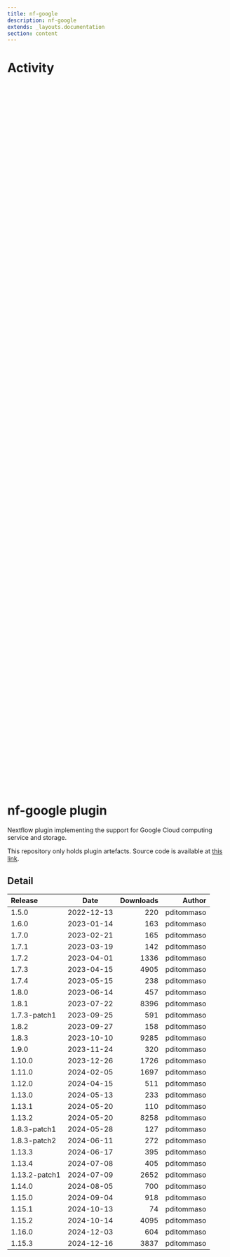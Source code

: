 ```yaml
---
title: nf-google
description: nf-google
extends: _layouts.documentation
section: content
---
```


# Activity

<div style="position: relative; height:40vh; width:80vw">
    <canvas id="releases"></canvas>
</div>
<script type="module" src="docs/nf-google/nf-google.js"></script>

# nf-google plugin 

Nextflow plugin implementing the support for Google Cloud computing service and storage. 

This repository only holds plugin artefacts. Source code is available at [this link](https://github.com/nextflow-io/nextflow/tree/master/plugins/nf-google). 


## Detail

| Release                               | Date | Downloads                        | Author |
| :------------ | :---------: | ------: | -----------: |
 | 1.5.0 | 2022-12-13 | 220 | pditommaso |
 | 1.6.0 | 2023-01-14 | 163 | pditommaso |
 | 1.7.0 | 2023-02-21 | 165 | pditommaso |
 | 1.7.1 | 2023-03-19 | 142 | pditommaso |
 | 1.7.2 | 2023-04-01 | 1336 | pditommaso |
 | 1.7.3 | 2023-04-15 | 4905 | pditommaso |
 | 1.7.4 | 2023-05-15 | 238 | pditommaso |
 | 1.8.0 | 2023-06-14 | 457 | pditommaso |
 | 1.8.1 | 2023-07-22 | 8396 | pditommaso |
 | 1.7.3-patch1 | 2023-09-25 | 591 | pditommaso |
 | 1.8.2 | 2023-09-27 | 158 | pditommaso |
 | 1.8.3 | 2023-10-10 | 9285 | pditommaso |
 | 1.9.0 | 2023-11-24 | 320 | pditommaso |
 | 1.10.0 | 2023-12-26 | 1726 | pditommaso |
 | 1.11.0 | 2024-02-05 | 1697 | pditommaso |
 | 1.12.0 | 2024-04-15 | 511 | pditommaso |
 | 1.13.0 | 2024-05-13 | 233 | pditommaso |
 | 1.13.1 | 2024-05-20 | 110 | pditommaso |
 | 1.13.2 | 2024-05-20 | 8258 | pditommaso |
 | 1.8.3-patch1 | 2024-05-28 | 127 | pditommaso |
 | 1.8.3-patch2 | 2024-06-11 | 272 | pditommaso |
 | 1.13.3 | 2024-06-17 | 395 | pditommaso |
 | 1.13.4 | 2024-07-08 | 405 | pditommaso |
 | 1.13.2-patch1 | 2024-07-09 | 2652 | pditommaso |
 | 1.14.0 | 2024-08-05 | 700 | pditommaso |
 | 1.15.0 | 2024-09-04 | 918 | pditommaso |
 | 1.15.1 | 2024-10-13 | 74 | pditommaso |
 | 1.15.2 | 2024-10-14 | 4095 | pditommaso |
 | 1.16.0 | 2024-12-03 | 604 | pditommaso |
 | 1.15.3 | 2024-12-16 | 3837 | pditommaso |

